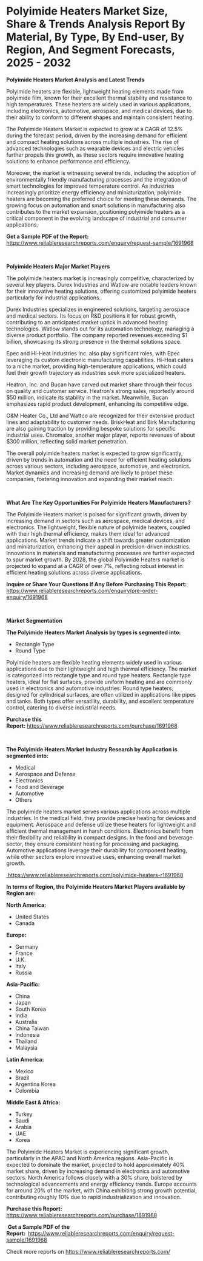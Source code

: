 <p><h1>Polyimide Heaters Market Size, Share & Trends Analysis Report By Material, By Type, By End-user, By Region, And Segment Forecasts, 2025 - 2032</h1></p><p><strong>Polyimide Heaters Market Analysis and Latest Trends</strong></p>
<p><p>Polyimide heaters are flexible, lightweight heating elements made from polyimide film, known for their excellent thermal stability and resistance to high temperatures. These heaters are widely used in various applications, including electronics, automotive, aerospace, and medical devices, due to their ability to conform to different shapes and maintain consistent heating.</p><p>The Polyimide Heaters Market is expected to grow at a CAGR of 12.5% during the forecast period, driven by the increasing demand for efficient and compact heating solutions across multiple industries. The rise of advanced technologies such as wearable devices and electric vehicles further propels this growth, as these sectors require innovative heating solutions to enhance performance and efficiency.</p><p>Moreover, the market is witnessing several trends, including the adoption of environmentally friendly manufacturing processes and the integration of smart technologies for improved temperature control. As industries increasingly prioritize energy efficiency and miniaturization, polyimide heaters are becoming the preferred choice for meeting these demands. The growing focus on automation and smart solutions in manufacturing also contributes to the market expansion, positioning polyimide heaters as a critical component in the evolving landscape of industrial and consumer applications.</p></p>
<p><strong>Get a Sample PDF of the Report:&nbsp;</strong> <a href="https://www.reliableresearchreports.com/enquiry/request-sample/1691968?utm_campaign=3360&utm_medium=2&utm_source=Github&utm_content=ia&utm_term=27032025&utm_id=polyimide-heaters">https://www.reliableresearchreports.com/enquiry/request-sample/1691968</a></p>
<p>&nbsp;</p>
<p><strong>Polyimide Heaters Major Market Players</strong></p>
<p><p>The polyimide heaters market is increasingly competitive, characterized by several key players. Durex Industries and Watlow are notable leaders known for their innovative heating solutions, offering customized polyimide heaters particularly for industrial applications.</p><p>Durex Industries specializes in engineered solutions, targeting aerospace and medical sectors. Its focus on R&D positions it for robust growth, contributing to an anticipated market uptick in advanced heating technologies. Watlow stands out for its automation technology, managing a diverse product portfolio. The company reported revenues exceeding $1 billion, showcasing its strong presence in the thermal solutions space.</p><p>Epec and Hi-Heat Industries Inc. also play significant roles, with Epec leveraging its custom electronic manufacturing capabilities. Hi-Heat caters to a niche market, providing high-temperature applications, which could fuel their growth trajectory as industries seek more specialized heaters.</p><p>Heatron, Inc. and Bucan have carved out market share through their focus on quality and customer service. Heatron's strong sales, reportedly around $50 million, indicate its stability in the market. Meanwhile, Bucan emphasizes rapid product development, enhancing its competitive edge.</p><p>O&M Heater Co., Ltd and Wattco are recognized for their extensive product lines and adaptability to customer needs. BriskHeat and Birk Manufacturing are also gaining traction by providing bespoke solutions for specific industrial uses. Chromalox, another major player, reports revenues of about $300 million, reflecting solid market penetration.</p><p>The overall polyimide heaters market is expected to grow significantly, driven by trends in automation and the need for efficient heating solutions across various sectors, including aerospace, automotive, and electronics. Market dynamics and increasing demand are likely to propel these companies, fostering innovation and expanding their market reach.</p></p>
<p>&nbsp;</p>
<p><strong>What Are The Key Opportunities For Polyimide Heaters Manufacturers?</strong></p>
<p><p>The Polyimide Heaters market is poised for significant growth, driven by increasing demand in sectors such as aerospace, medical devices, and electronics. The lightweight, flexible nature of polyimide heaters, coupled with their high thermal efficiency, makes them ideal for advanced applications. Market trends indicate a shift towards greater customization and miniaturization, enhancing their appeal in precision-driven industries. Innovations in materials and manufacturing processes are further expected to spur market growth. By 2028, the global Polyimide Heaters market is projected to expand at a CAGR of over 7%, reflecting robust interest in efficient heating solutions across diverse applications.</p></p>
<p><strong>Inquire or Share Your Questions If Any Before Purchasing This Report:</strong> <a href="https://www.reliableresearchreports.com/enquiry/pre-order-enquiry/1691968?utm_campaign=3360&utm_medium=2&utm_source=Github&utm_content=ia&utm_term=27032025&utm_id=polyimide-heaters">https://www.reliableresearchreports.com/enquiry/pre-order-enquiry/1691968</a></p>
<p>&nbsp;</p>
<p><strong>Market Segmentation</strong></p>
<p><strong>The Polyimide Heaters Market Analysis by types is segmented into:</strong></p>
<p><ul><li>Rectangle Type</li><li>Round Type</li></ul></p>
<p><p>Polyimide heaters are flexible heating elements widely used in various applications due to their lightweight and high thermal efficiency. The market is categorized into rectangle type and round type heaters. Rectangle type heaters, ideal for flat surfaces, provide uniform heating and are commonly used in electronics and automotive industries. Round type heaters, designed for cylindrical surfaces, are often utilized in applications like pipes and tanks. Both types offer versatility, durability, and excellent temperature control, catering to diverse industrial needs.</p></p>
<p><strong>Purchase this Report:&nbsp;</strong><a href="https://www.reliableresearchreports.com/purchase/1691968?utm_campaign=3360&utm_medium=2&utm_source=Github&utm_content=ia&utm_term=27032025&utm_id=polyimide-heaters">https://www.reliableresearchreports.com/purchase/1691968</a></p>
<p>&nbsp;</p>
<p><strong>The Polyimide Heaters Market Industry Research by Application is segmented into:</strong></p>
<p><ul><li>Medical</li><li>Aerospace and Defense</li><li>Electronics</li><li>Food and Beverage</li><li>Automotive</li><li>Others</li></ul></p>
<p><p>The polyimide heaters market serves various applications across multiple industries. In the medical field, they provide precise heating for devices and equipment. Aerospace and defense utilize these heaters for lightweight and efficient thermal management in harsh conditions. Electronics benefit from their flexibility and reliability in compact designs. In the food and beverage sector, they ensure consistent heating for processing and packaging. Automotive applications leverage their durability for component heating, while other sectors explore innovative uses, enhancing overall market growth.</p></p>
<p><a href="https://www.reliableresearchreports.com/polyimide-heaters-r1691968?utm_campaign=3360&utm_medium=2&utm_source=Github&utm_content=ia&utm_term=27032025&utm_id=polyimide-heaters">&nbsp;https://www.reliableresearchreports.com/polyimide-heaters-r1691968</a></p>
<p><strong>In terms of Region, the Polyimide Heaters Market Players available by Region are:</strong></p>
<p>
    <p> <strong> North America: </strong>
        <ul>
            <li>United States</li>
            <li>Canada</li>
        </ul>
        </p> 
    <p> <strong> Europe: </strong>
        <ul>
            <li>Germany</li>
            <li>France</li>
            <li>U.K.</li>
            <li>Italy</li>
            <li>Russia</li>
        </ul>
        </p> 
    <p> <strong> Asia-Pacific: </strong>
        <ul>
            <li>China</li>
            <li>Japan</li>
            <li>South Korea</li>
            <li>India</li>
            <li>Australia</li>
            <li>China Taiwan</li>
            <li>Indonesia</li>
            <li>Thailand</li>
            <li>Malaysia</li>
        </ul>
        </p> 
    <p> <strong> Latin America: </strong>
        <ul>
            <li>Mexico</li>
            <li>Brazil</li>
            <li>Argentina Korea</li>
            <li>Colombia</li>
        </ul>
        </p> 
    <p> <strong> Middle East & Africa: </strong>
        <ul>
            <li>Turkey</li>
            <li>Saudi</li>
            <li>Arabia</li>
            <li>UAE</li>
            <li>Korea</li>
        </ul>
    </p>
    </p>
<p><p>The Polyimide Heaters Market is experiencing significant growth, particularly in the APAC and North America regions. Asia-Pacific is expected to dominate the market, projected to hold approximately 40% market share, driven by increasing demand in electronics and automotive sectors. North America follows closely with a 30% share, bolstered by technological advancements and energy efficiency trends. Europe accounts for around 20% of the market, with China exhibiting strong growth potential, contributing roughly 10% due to rapid industrialization and innovation.</p></p>
<p><strong>Purchase this Report: </strong><a href="https://www.reliableresearchreports.com/purchase/1691968?utm_campaign=3360&utm_medium=2&utm_source=Github&utm_content=ia&utm_term=27032025&utm_id=polyimide-heaters">https://www.reliableresearchreports.com/purchase/1691968</a></p>
<p>&nbsp;<strong>Get a Sample PDF of the Report:&nbsp;&nbsp;</strong><a href="https://www.reliableresearchreports.com/enquiry/request-sample/1691968?utm_campaign=3360&utm_medium=2&utm_source=Github&utm_content=ia&utm_term=27032025&utm_id=polyimide-heaters">https://www.reliableresearchreports.com/enquiry/request-sample/1691968</a></p>
<p><strong></strong></p>
<p>Check more reports on <a href="https://www.reliableresearchreports.com/?utm_campaign=3360&utm_medium=2&utm_source=Github&utm_content=ia&utm_term=27032025&utm_id=polyimide-heaters">https://www.reliableresearchreports.com/</a></p>